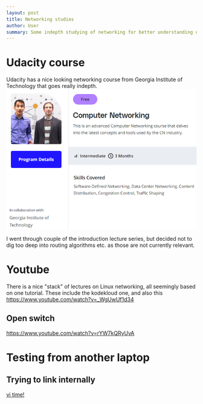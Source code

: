 ```yaml
---
layout: post
title: Networking studies
author: User
summary: Some indepth studying of networking for better understanding docker/k8s
---
```


# Udacity course
Udacity has a nice looking networking course from Georgia Institute of Technology that goes really indepth. 
![](../assets/images/2022-04-20-Networking/2022-04-20-11-09-11.png)

I went through couple of the introduction lecture series, but decided not to dig too deep into routing algorithms etc. as those are not currently relevant.

# Youtube
There is a nice "stack" of lectures on Linux networking, all seemingly based on one tutorial. These include the kodekloud one, and also this <https://www.youtube.com/watch?v=_WgUwUf1d34>

## Open switch
<https://www.youtube.com/watch?v=rYW7kQRyUvA>

# Testing from another laptop

## Trying to link internally
[vi time!](../_pages/vi.md)